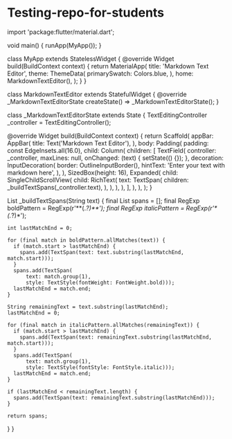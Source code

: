 # Testing-repo-for-students


import 'package:flutter/material.dart';

void main() {
  runApp(MyApp());
}

class MyApp extends StatelessWidget {
  @override
  Widget build(BuildContext context) {
    return MaterialApp(
      title: 'Markdown Text Editor',
      theme: ThemeData(
        primarySwatch: Colors.blue,
      ),
      home: MarkdownTextEditor(),
    );
  }
}

class MarkdownTextEditor extends StatefulWidget {
  @override
  _MarkdownTextEditorState createState() => _MarkdownTextEditorState();
}

class _MarkdownTextEditorState extends State<MarkdownTextEditor> {
  TextEditingController _controller = TextEditingController();

  @override
  Widget build(BuildContext context) {
    return Scaffold(
      appBar: AppBar(
        title: Text('Markdown Text Editor'),
      ),
      body: Padding(
        padding: const EdgeInsets.all(16.0),
        child: Column(
          children: [
            TextField(
              controller: _controller,
              maxLines: null,
              onChanged: (text) {
                setState(() {});
              },
              decoration: InputDecoration(
                border: OutlineInputBorder(),
                hintText: 'Enter your text with markdown here',
              ),
            ),
            SizedBox(height: 16),
            Expanded(
              child: SingleChildScrollView(
                child: RichText(
                  text: TextSpan(
                    children: _buildTextSpans(_controller.text),
                  ),
                ),
              ),
            ),
          ],
        ),
      ),
    );
  }

  List<TextSpan> _buildTextSpans(String text) {
    final List<TextSpan> spans = [];
    final RegExp boldPattern = RegExp(r'\*\*(.*?)\*\*');
    final RegExp italicPattern = RegExp(r'\*(.*?)\*');

    int lastMatchEnd = 0;

    for (final match in boldPattern.allMatches(text)) {
      if (match.start > lastMatchEnd) {
        spans.add(TextSpan(text: text.substring(lastMatchEnd, match.start)));
      }
      spans.add(TextSpan(
          text: match.group(1),
          style: TextStyle(fontWeight: FontWeight.bold)));
      lastMatchEnd = match.end;
    }

    String remainingText = text.substring(lastMatchEnd);
    lastMatchEnd = 0;

    for (final match in italicPattern.allMatches(remainingText)) {
      if (match.start > lastMatchEnd) {
        spans.add(TextSpan(text: remainingText.substring(lastMatchEnd, match.start)));
      }
      spans.add(TextSpan(
          text: match.group(1),
          style: TextStyle(fontStyle: FontStyle.italic)));
      lastMatchEnd = match.end;
    }

    if (lastMatchEnd < remainingText.length) {
      spans.add(TextSpan(text: remainingText.substring(lastMatchEnd)));
    }

    return spans;
  }
}
